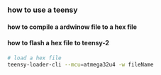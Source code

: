 ### how to use a teensy

#### how to compile a ardwinow file to a hex file

#### how to flash a hex file to teensy-2

```.sh
# load a hex file
teensy-loader-cli --mcu=atmega32u4 -w fileName
```
